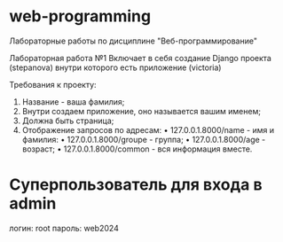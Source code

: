 # web-programming
Лабораторные работы по дисциплине "Веб-программирование"

Лабораторная работа №1 
Включает в себя создание Django проекта (stepanova) внутри которого есть приложение (victoria)

Требования к проекту:
1) Название -  ваша фамилия;
2) Внутри создаем приложение, оно называется вашим именем;
3) Должна быть страница;
4) Отображение запросов по адресам:
    • 127.0.0.1.8000/name - имя и фамилия:
    • 127.0.0.1.8000/groupe - группа;
    • 127.0.0.1.8000/age - возраст;
    • 127.0.0.1.8000/common - вся информация вместе.

# Cуперпользователь для входа в admin
логин: root
пароль: web2024

